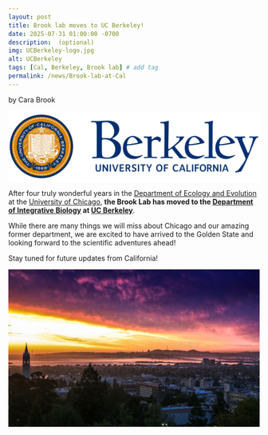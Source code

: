 ```yaml
---
layout: post
title: Brook lab moves to UC Berkeley!
date: 2025-07-31 01:00:00 -0700
description:  (optional)
img: UCBerkeley-logo.jpg
alt: UCBerkeley
tags: [Cal, Berkeley, Brook lab] # add tag
permalink: /news/Brook-lab-at-Cal
---
```


by Cara Brook

<img src="/assets/img/UC-Berkeley-Simbolo.jpg" alt="Berkeley" class="img-thumbnail col-md-6" align="center" />


After four truly wonderful years in the [Department of Ecology and Evolution](https://ecologyandevolution.uchicago.edu) at the [University of Chicago](https://www.uchicago.edu), **the Brook Lab has moved to the [Department of Integrative Biology](https://ib.berkeley.edu) at [UC Berkeley](https://www.berkeley.edu)**.


While there are many things we will miss about Chicago and our amazing former department, we are excited to have arrived to the Golden State and looking forward to the scientific adventures ahead! 


Stay tuned for future updates from California!


<img src="/assets/img/uc-berkeley-landscape.jpg" alt="Berkeley-landscape" class="img-thumbnail col-md-10" align="center" />



